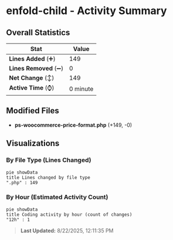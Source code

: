 # enfold-child - Activity Summary 

## Overall Statistics

| Stat                   | Value                                                             |
| ---------------------- | ----------------------------------------------------------------- |
| **Lines Added** (➕)   | 149                                          |
| **Lines Removed** (➖) | 0                                        |
| **Net Change** (↕)    | 149                |
| **Active Time** (⌚)   | 0 minute |


## Modified Files
- **ps-woocommerce-price-format.php** (+149, -0)

## Visualizations

### By File Type (Lines Changed)

```mermaid
pie showData
title Lines changed by file type
".php" : 149
```

### By Hour (Estimated Activity Count)

```mermaid
pie showData
title Coding activity by hour (count of changes)
"12h" : 1
```


> **Last Updated:** 8/22/2025, 12:11:35 PM